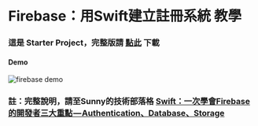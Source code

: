 # Firebase：用Swift建立註冊系統 教學


[id1]: https://medium.com/@sunnyleeyun/swift-%E4%B8%80%E6%AC%A1%E5%AD%B8%E6%9C%83firebase%E7%9A%84%E9%96%8B%E7%99%BC%E8%80%85%E4%B8%89%E5%A4%A7%E9%87%8D%E9%BB%9E-authentication-database-storage-d7ec5708f86f
[id2]: https://github.com/sunnyleeyun/RegisterStepByStepFinal/archive/master.zip

### 這是 Starter Project，完整版請 [點此][id2] 下載 ###

#### Demo ####
![firebase demo](https://user-images.githubusercontent.com/20850892/27823727-b9385a38-60dc-11e7-91e0-d0df7d52707f.gif)


### 註：完整說明，請至Sunny的技術部落格 [ Swift：一次學會Firebase的開發者三大重點 — Authentication、Database、Storage ][id1] ###
